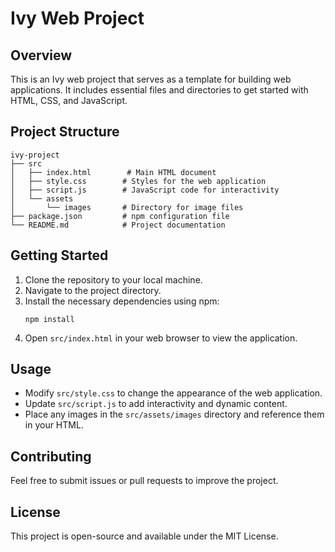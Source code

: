 # Ivy Web Project

## Overview
This is an Ivy web project that serves as a template for building web applications. It includes essential files and directories to get started with HTML, CSS, and JavaScript.

## Project Structure
```
ivy-project
├── src
│   ├── index.html        # Main HTML document
│   ├── style.css        # Styles for the web application
│   ├── script.js        # JavaScript code for interactivity
│   └── assets
│       └── images       # Directory for image files
├── package.json         # npm configuration file
└── README.md            # Project documentation
```

## Getting Started
1. Clone the repository to your local machine.
2. Navigate to the project directory.
3. Install the necessary dependencies using npm:
   ```
   npm install
   ```
4. Open `src/index.html` in your web browser to view the application.

## Usage
- Modify `src/style.css` to change the appearance of the web application.
- Update `src/script.js` to add interactivity and dynamic content.
- Place any images in the `src/assets/images` directory and reference them in your HTML.

## Contributing
Feel free to submit issues or pull requests to improve the project. 

## License
This project is open-source and available under the MIT License.